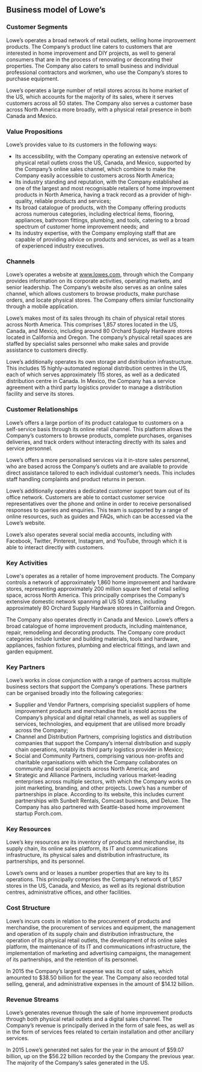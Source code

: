 Business model of Lowe’s
------------------------

 ### Customer Segments

 Lowe’s operates a broad network of retail outlets, selling home improvement products. The Company’s product line caters to customers that are interested in home improvement and DIY projects, as well to general consumers that are in the process of renovating or decorating their properties. The Company also caters to small business and individual professional contractors and workmen, who use the Company’s stores to purchase equipment.

 Lowe’s operates a large number of retail stores across its home market of the US, which accounts for the majority of its sales, where it serves customers across all 50 states. The Company also serves a customer base across North America more broadly, with a physical retail presence in both Canada and Mexico.

 ### Value Propositions

 Lowe’s provides value to its customers in the following ways:

  * Its accessibility, with the Company operating an extensive network of physical retail outlets cross the US, Canada, and Mexico, supported by the Company’s online sales channel, which combine to make the Company easily accessible to customers across North America;
 * Its industry standing and reputation, with the Company established as one of the largest and most recognisable retailers of home improvement products in North America, having a track record as a provider of high-quality, reliable products and services;
 * Its broad catalogue of products, with the Company offering products across numerous categories, including electrical items, flooring, appliances, bathroom fittings, plumbing, and tools, catering to a broad spectrum of customer home improvement needs; and
 * Its industry expertise, with the Company employing staff that are capable of providing advice on products and services, as well as a team of experienced industry executives.
  ### Channels

 Lowe’s operates a website at www.lowes.com, through which the Company provides information on its corporate activities, operating markets, and senior leadership. The Company’s website also serves as an online sales channel, which allows customers to browse products, make purchase orders, and locate physical stores. The Company offers similar functionality through a mobile application.

 Lowe’s makes most of its sales through its chain of physical retail stores across North America. This comprises 1,857 stores located in the US, Canada, and Mexico, including around 80 Orchard Supply Hardware stores located in California and Oregon. The company’s physical retail spaces are staffed by specialist sales personnel who make sales and provide assistance to customers directly.

 Lowe’s additionally operates its own storage and distribution infrastructure. This includes 15 highly-automated regional distribution centres in the US, each of which serves approximately 115 stores, as well as a dedicated distribution centre in Canada. In Mexico, the Company has a service agreement with a third party logistics provider to manage a distribution facility and serve its stores.

 ### Customer Relationships

 Lowe’s offers a large portion of its product catalogue to customers on a self-service basis through its online retail channel. This platform allows the Company’s customers to browse products, complete purchases, organises deliveries, and track orders without interacting directly with its sales and service personnel.

 Lowe’s offers a more personalised services via it in-store sales personnel, who are based across the Company’s outlets and are available to provide direct assistance tailored to each individual customer’s needs. This includes staff handling complaints and product returns in person.

 Lowe’s additionally operates a dedicated customer support team out of its office network. Customers are able to contact customer service representatives over the phone and online in order to receive personalised responses to queries and enquiries. This team is supported by a range of online resources, such as guides and FAQs, which can be accessed via the Lowe’s website.

 Lowe’s also operates several social media accounts, including with Facebook, Twitter, Pinterest, Instagram, and YouTube, through which it is able to interact directly with customers.

 ### Key Activities

 Lowe's operates as a retailer of home improvement products. The Company controls a network of approximately 1,860 home improvement and hardware stores, representing approximately 200 million square feet of retail selling space, across North America. This principally comprises the Company’s extensive domestic network spanning all US 50 states, including approximately 80 Orchard Supply Hardware stores in California and Oregon.

 The Company also operates directly in Canada and Mexico. Lowe’s offers a broad catalogue of home improvement products, including maintenance, repair, remodeling and decorating products. The Company core product categories include lumber and building materials, tools and hardware, appliances, fashion fixtures, plumbing and electrical fittings, and lawn and garden equipment.

 ### Key Partners

 Lowe’s works in close conjunction with a range of partners across multiple business sectors that support the Company’s operations. These partners can be organised broadly into the following categories:

  * Supplier and Vendor Partners, comprising specialist suppliers of home improvement products and merchandise that is resold across the Company’s physical and digital retail channels, as well as suppliers of services, technologies, and equipment that are utilised more broadly across the Company;
 * Channel and Distribution Partners, comprising logistics and distribution companies that support the Company’s internal distribution and supply chain operations, notably its third party logistics provider in Mexico;
 * Social and Community Partners, comprising various non-profits and charitable organisations with which the Company collaborates on community and social projects across North America; and
 * Strategic and Alliance Partners, including various market-leading enterprises across multiple sectors, with which the Company works on joint marketing, branding, and other projects.
  Lowe’s has a number of partnerships in place. According to its website, this includes current partnerships with Sunbelt Rentals, Comcast business, and Deluxe. The Company has also partnered with Seattle-based home improvement startup Porch.com.

 ### Key Resources

 Lowe’s key resources are its inventory of products and merchandise, its supply chain, its online sales platform, its IT and communications infrastructure, its physical sales and distribution infrastructure, its partnerships, and its personnel.

 Lowe’s owns and or leases a number properties that are key to its operations. This principally comprises the Company’s network of 1,857 stores in the US, Canada, and Mexico, as well as its regional distribution centres, administrative offices, and other facilities.

 ### Cost Structure

 Lowe’s incurs costs in relation to the procurement of products and merchandise, the procurement of services and equipment, the management and operation of its supply chain and distribution infrastructure, the operation of its physical retail outlets, the development of its online sales platform, the maintenance of its IT and communications infrastructure, the implementation of marketing and advertising campaigns, the management of its partnerships, and the retention of its personnel.

 In 2015 the Company’s largest expense was its cost of sales, which amounted to $38.50 billion for the year. The Company also recorded total selling, general, and administrative expenses in the amount of $14.12 billion.

 ### Revenue Streams

 Lowe’s generates revenue through the sale of home improvement products through both physical retail outlets and a digital sales channel. The Company’s revenue is principally derived in the form of sale fees, as well as in the form of services fees related to certain installation and other ancillary services.

 In 2015 Lowe’s generated net sales for the year in the amount of $59.07 billion, up on the $56.22 billion recorded by the Company the previous year. The majority of the Company’s sales generated in the US.